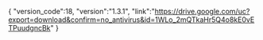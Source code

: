 {
"version_code":18,
"version":"1.3.1",
"link":"https://drive.google.com/uc?export=download&confirm=no_antivirus&id=1WLo_2mQTkaHr5Q4o8kE0vETPuudgncBk"
}
